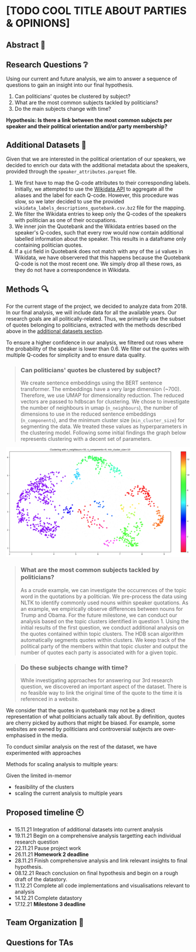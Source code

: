 # [TODO COOL TITLE ABOUT PARTIES & OPINIONS]

## Abstract :memo:
<!---
A 150 word description of the project idea and goals. What’s the motivation behind your project? What story would you like to tell, and why?)
--->
## Research Questions :grey_question:
<!---
A list of research questions you would like to address during the project.
--->
Using our current and future analysis, we aim to answer a sequence of questions to gain an insight into our final hypothesis.
1. Can politicians' quotes be clustered by subject?
1. What are the most common subjects tackled by politicians? 
1. Do the main subjects change with time?

**Hypothesis: Is there a link between the most common subjects per speaker and their political orientation and/or party membership?**

<a name="additional-datasets"></a>
## Additional Datasets :fax:

<!---
List the additional dataset(s) you want to use (if any), and some ideas on how you expect to get, manage, process, and enrich it/them.
Show us that you’ve read the docs and some examples, and that you have a clear idea on what to expect. Discuss data size and format if relevant.
It is your responsibility to check that what you propose is feasible.
--->
Given that we are interested in the political orientation of our speakers, we decided to enrich our data with the additional metadata about the
speakers, provided through the `speaker_attributes.parquet` file. 
1. We first have to map the Q-code attributes to their corresponding labels. Initially, we attempted to use the [Wikidata API](https://qwikidata.readthedocs.io/en/stable/readme.html) to aggregate all the aliases and the label for each Q-code.
However, this procedure was slow, so we later decided to use the provided `wikidata_labels_descriptions_quotebank.csv.bz2`
file for the mapping.
1. We filter the Wikidata entries to keep only the Q-codes of the speakers with politician as one of their occupations.
1. We inner join the Quotebank and the Wikidata entries based on the speaker's Q-codes, such that every row would now contain additional labelled information
about the speaker. This results in a dataframe only containing politician quotes. 
1. If a `qid` field in Quotebank does not match with any of the `id` values in Wikidata, we have observered that this happens because the Quotebank
Q-code is not the most recent one. We simply drop all these rows, as they do not have a correspondence in Wikidata.

## Methods :mag:

For the current stage of the project, we decided to analyze data from 2018. In our final analysis, we will include data for all the available years. Our research goals are all politically-related. Thus, we primarily use the subset of quotes belonging to politicians, extracted with the methods described above
in the [additional datasets section](#additional-datasets). 

To ensure a higher confidence in our analysis, we filtered out rows where the probability of the speaker is lower than 0.6. We filter out the quotes with multiple Q-codes for simplicity and to ensure data quality. 

> ### Can politicians' quotes be clustered by subject?
> We create sentence embeddings using the BERT sentence transformer. The embeddings have a very large dimension (~700). Therefore, we use UMAP for dimensionality reduction. The reduced vectors are passed to hdbscan for clustering. We chose to investigate the number of neighbours in umap (`n_neighbours`), the number of dimensions to use in the reduced sentence embeddings (`n_components`), and the minimum cluster size (`min_cluster_size`) for segmenting the data. We treated these values as hyperparameters in the clustering model. Following some initial findings the graph below represents clustering with a decent set of parameters.

![topic clusters](./figures/clusters1.png)

> ### What are the most common subjects tackled by politicians? 
> As a crude example, we can investigate the occurrences of the topic word in the quotations by a politician. We pre-process the data using NLTK to identify commonly used nouns within speaker quotations. As an example, we empirically observe differences between nouns for Trump and Obama. For the future milestone, we can conduct our analysis based on the topic clusters identified in question 1. Using the initial results of the first question, we conduct additional analysis on the quotes contained within topic clusters. The HDB scan algorithm automatically segments quotes within clusters. We keep track of the political party of the members within that topic cluster and output the number of quotes each party is associated with for a given topic. 

> ### Do these subjects change with time?
> While investigating approaches for answering our 3rd research question, we discovered an important aspect of the dataset. There is no feasible way to link the original time of the quote to the time it is referenced in a website. 



We consider that the quotes in quotebank may not be a direct representation of what politicians actually talk about. By definition, quotes are cherry picked by authors that might be biased. For example, some websites are owned by politicians and controversial subjects are over-emphasised in the media.

To conduct similar analysis on the rest of the dataset, we have experimented with approaches 

<!---
> Can website biases influence our findings on the actual subjects politicians talk about?

Some subjects that may be important for a party are not highlighted in the media. 


(or synonyms of the word) 

 Initially, the analysis can be based on a list of pre-defined topics which we deem relevant to the speaker or party. We can implement an end-to-end approach by using the results of the sentence classifier in the first question to create a dynamic list of topics to look for.


These websites may promote or downplay controversial subjects or highlight negatives of other parties.

The media tends to overemphasise controversial subjects    


 in our methods (lag between quote and website reference of quote). Added complexity if politician is in multiple parties. To simplify this, we make an assumption. 

-->











Methods for scaling analysis to multiple years:


Given the limited in-memor


* feasibility of the clusters 
* scaling the current analysis to multiple years

## Proposed timeline :clock10:

* 15.11.21 Integration of additional datasets into current analysis
* 19.11.21 Begin on a comprehensive analysis targetting each individual research question
* 22.11.21 Pause project work 
* 26.11.21 **Homework 2 deadline**
* 28.11.21 Finish comprehensive analysis and link relevant insights to final hypothesis.
* 08.12.21 Reach conclusion on final hypothesis and begin on a rough draft of the datastory.
* 11.12.21 Complete all code implementations and visualisations relevant to analysis
* 14.12.21 Complete datastory 
* 17.12.21 **Milestone 3 deadline**

## Team Organization :raised_hands:
<!---
A list of internal milestones up until project Milestone 3.
--->
## Questions for TAs
<!---
Add here any questions you have for us related to the proposed project.
--->
